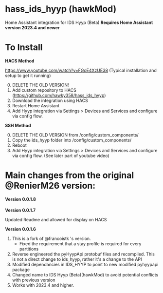 # hass_ids_hyyp (hawkMod)

Home Assistant integration for IDS Hyyp (Beta)
**Requires Home Assistant version 2023.4 and newer**


# To Install 
**HACS Method**

https://www.youtube.com/watch?v=FGoE4XzUE38 (Typical installation and setup to get it running)

0) DELETE THE OLD VERSION! 
1) Add custom repository to HACS (https://github.com/hawky358/hass_ids_hyyp)
2) Download the integration using HACS 
3) Restart Home Assistant
4) Add Hyyp integration via Settings > Devices and Services and configure via config flow. 



**SSH Method**

0) DELETE THE OLD VERSION from /config/custom_components/
1) Copy the ids_hyyp folder into /config/custom_components/
2) Reboot
3) Add Hyyp integration via Settings > Devices and Services and configure via config flow. (See later part of youtube video)



# Main changes from the original @RenierM26 version:

**Version 0.0.1.8**

####

**Version 0.0.1.7**

Updated Readme and allowed for display on HACS

**Version 0.0.1.6**

1) This is a fork of @francoistk 's version. 
    - Fixed the requirement that a stay profile is required for every partitions
2) Reverse engineered the pyHyypApi protobuf files and recompiled. This is not a direct change to ids_hyyp, rather it's a change to the API
3) Modified dependancies in IDS_HYYP to point to new modified pyhyypapi package
4) Changed name to IDS Hyyp (Beta)(hawkMod) to avoid potential conflicts with previous version
5) Works with 2023.4 and higher.



